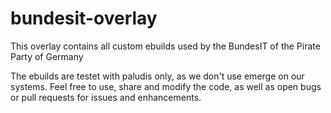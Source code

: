 bundesit-overlay
================
This overlay contains all custom ebuilds used by the BundesIT of the Pirate Party of Germany

The ebuilds are testet with paludis only, as we don't use emerge on our systems.
Feel free to use, share and modify the code, as well as open bugs or pull requests for issues and enhancements.
